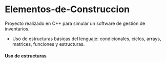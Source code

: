# Elementos-de-Construccion
Proyecto realizado en C++ para simular un software de gestión de inventarios.

- Uso de estructuras básicas del lenguaje: condicionales, ciclos, arrays, matrices, funciones y estructuras.

#### Uso de estructuras 
